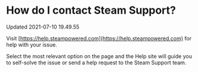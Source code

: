 # How do I contact Steam Support?
Updated 2021-07-10 19.49.55

Visit [https://help.steampowered.com](https://help.steampowered.com) for help with your issue.  
  
Select the most relevant option on the page and the Help site will guide you to self-solve the issue or send a help request to the Steam Support team.